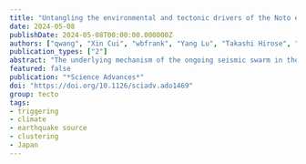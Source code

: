 ```yaml
---
title: "Untangling the environmental and tectonic drivers of the Noto earthquake swarm in Japan"
date: 2024-05-08
publishDate: 2024-05-08T00:00:00.000000Z
authors: ["qwang", "Xin Cui", "wbfrank", "Yang Lu", "Takashi Hirose", "Kazushige Obara"]
publication_types: ["2"]
abstract: "The underlying mechanism of the ongoing seismic swarm in the Noto Peninsula, Japan, which generates earthquakes at 10 times the average regional rate, remains elusive. We capture the evolution of the subsurface stress state by monitoring changes in seismic wave velocities over an 11-year period. A sustained long-term increase in seismic velocity that is seasonally modulated drops before the earthquake swarm. We use a three-dimensional hydromechanical model to quantify environmentally driven variations in excess pore pressure, revealing its crucial role in governing the seasonal modulation with a stress sensitivity of 6 × 10−9 per pascal. The decrease in seismic velocity aligns with vertical surface uplift, suggesting potential fluid migration from a high–pore pressure zone at depth. Stress changes induced by abnormally intense snow falls contribute to initiating the swarm through subsequent perturbations to crustal pore pressure."
featured: false
publication: "*Science Advances*"
doi: "https://doi.org/10.1126/sciadv.ado1469"
group: tecto
tags:
- triggering
- climate
- earthquake source
- clustering
- Japan
---
```


